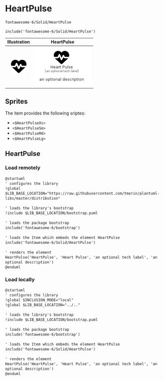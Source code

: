 # HeartPulse


```text
fontawesome-6/Solid/HeartPulse
```

```text
include('fontawesome-6/Solid/HeartPulse')
```



| Illustration | HeartPulse |
| :---: | :---: |
| ![illustration for Illustration](../../fontawesome-6/Solid/HeartPulse.png) | ![illustration for HeartPulse](../../fontawesome-6/Solid/HeartPulse.Local.png) |



## Sprites
The item provides the following sriptes:

- `<$HeartPulseXs>`
- `<$HeartPulseSm>`
- `<$HeartPulseMd>`
- `<$HeartPulseLg>`





## HeartPulse

### Load remotely
```plantuml
@startuml
' configures the library
!global $LIB_BASE_LOCATION="https://raw.githubusercontent.com/tmorin/plantuml-libs/master/distribution"

' loads the library's bootstrap
!include $LIB_BASE_LOCATION/bootstrap.puml

' loads the package bootstrap
include('fontawesome-6/bootstrap')

' loads the Item which embeds the element HeartPulse
include('fontawesome-6/Solid/HeartPulse')

' renders the element
HeartPulse('HeartPulse', 'Heart Pulse', 'an optional tech label', 'an optional description')
@enduml
```

### Load locally
```plantuml
@startuml
' configures the library
!global $INCLUSION_MODE="local"
!global $LIB_BASE_LOCATION="../.."

' loads the library's bootstrap
!include $LIB_BASE_LOCATION/bootstrap.puml

' loads the package bootstrap
include('fontawesome-6/bootstrap')

' loads the Item which embeds the element HeartPulse
include('fontawesome-6/Solid/HeartPulse')

' renders the element
HeartPulse('HeartPulse', 'Heart Pulse', 'an optional tech label', 'an optional description')
@enduml
```

